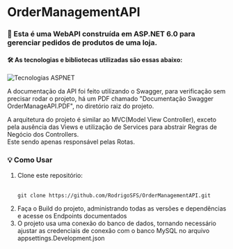 # OrderManagementAPI

<h3>👋 Esta é uma WebAPI construída em ASP.NET 6.0 para gerenciar pedidos de produtos de uma loja.</h3>

<h4>🛠 As tecnologias e bibliotecas utilizadas são essas abaixo:</h4>

![Tecnologias ASPNET](https://github.com/user-attachments/assets/e26550dd-cf45-40b8-a6ee-a86dd8b5fe91)

<p>A documentação da API foi feito utilizando o Swagger, para verificação sem precisar rodar o projeto, há um PDF chamado "Documentação Swagger OrderManageAPI.PDF", no diretório raiz do projeto.</p>

<p>A arquitetura do projeto é similar ao MVC(Model View Controller), exceto pela ausência das Views e utilização de Services para abstrair Regras de Negócio dos Controllers.<br>Este sendo apenas responsável pelas Rotas.</p>

<h3>💡 Como Usar</h3>
<ol>
  <li>Clone este repositório:</li>
  <br>
  <pre><code>git clone https://github.com/RodrigoSFS/OrderManagementAPI.git</code></pre>
  <li>Faça o Build do projeto, administrando todas as versões e dependências e acesse os Endpoints documentados</li>
  <li>O projeto usa uma conexão do banco de dados, tornando necessário ajustar as credenciais de conexão com o banco MySQL no arquivo appsettings.Development.json</li>
</ol>
